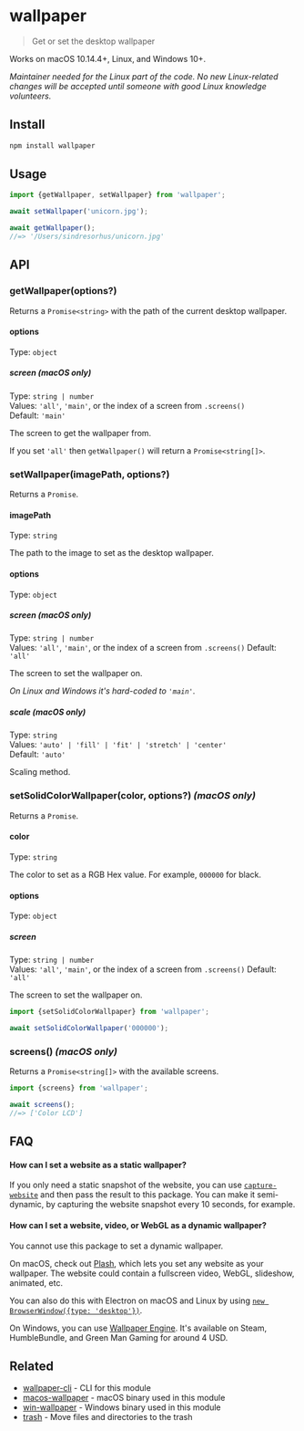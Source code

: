 # wallpaper

> Get or set the desktop wallpaper

Works on macOS 10.14.4+, Linux, and Windows 10+.

*Maintainer needed for the Linux part of the code. No new Linux-related changes will be accepted until someone with good Linux knowledge volunteers.*

## Install

```sh
npm install wallpaper
```

## Usage

```js
import {getWallpaper, setWallpaper} from 'wallpaper';

await setWallpaper('unicorn.jpg');

await getWallpaper();
//=> '/Users/sindresorhus/unicorn.jpg'
```

## API

### getWallpaper(options?)

Returns a `Promise<string>` with the path of the current desktop wallpaper.

#### options

Type: `object`

##### screen *(macOS only)*

Type: `string | number`\
Values: `'all'`, `'main'`, or the index of a screen from `.screens()`\
Default: `'main'`

The screen to get the wallpaper from.

If you set `'all'` then `getWallpaper()` will return a `Promise<string[]>`.

### setWallpaper(imagePath, options?)

Returns a `Promise`.

#### imagePath

Type: `string`

The path to the image to set as the desktop wallpaper.

#### options

Type: `object`

##### screen *(macOS only)*

Type: `string | number`\
Values: `'all'`, `'main'`, or the index of a screen from `.screens()`
Default: `'all'`

The screen to set the wallpaper on.

*On Linux and Windows it's hard-coded to `'main'`.*

##### scale *(macOS only)*

Type: `string`\
Values: `'auto' | 'fill' | 'fit' | 'stretch' | 'center'`\
Default: `'auto'`

Scaling method.

### setSolidColorWallpaper(color, options?) *(macOS only)*

Returns a `Promise`.

#### color

Type: `string`

The color to set as a RGB Hex value. For example, `000000` for black.

#### options

Type: `object`

##### screen

Type: `string | number`\
Values: `'all'`, `'main'`, or the index of a screen from `.screens()`
Default: `'all'`

The screen to set the wallpaper on.

```js
import {setSolidColorWallpaper} from 'wallpaper';

await setSolidColorWallpaper('000000');
```

### screens() *(macOS only)*

Returns a `Promise<string[]>` with the available screens.

```js
import {screens} from 'wallpaper';

await screens();
//=> ['Color LCD']
```

## FAQ

#### How can I set a website as a static wallpaper?

If you only need a static snapshot of the website, you can use [`capture-website`](https://github.com/sindresorhus/capture-website) and then pass the result to this package. You can make it semi-dynamic, by capturing the website snapshot every 10 seconds, for example.

#### How can I set a website, video, or WebGL as a dynamic wallpaper?

You cannot use this package to set a dynamic wallpaper.

On macOS, check out [Plash](https://github.com/sindresorhus/Plash), which lets you set any website as your wallpaper. The website could contain a fullscreen video, WebGL, slideshow, animated, etc.

You can also do this with Electron on macOS and Linux by using [`new BrowserWindow({type: 'desktop'})`](https://www.electronjs.org/docs/latest/api/browser-window#new-browserwindowoptions).

On Windows, you can use [Wallpaper Engine](https://wallpaperengine.io). It's available on Steam, HumbleBundle, and Green Man Gaming for around 4 USD.

## Related

- [wallpaper-cli](https://github.com/sindresorhus/wallpaper-cli) - CLI for this module
- [macos-wallpaper](https://github.com/sindresorhus/macos-wallpaper) - macOS binary used in this module
- [win-wallpaper](https://github.com/sindresorhus/win-wallpaper) - Windows binary used in this module
- [trash](https://github.com/sindresorhus/trash) - Move files and directories to the trash
